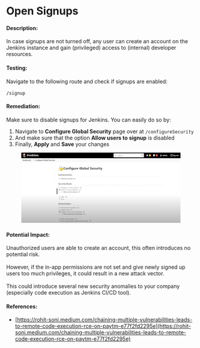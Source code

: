 # Open Signups

#### Description:

In case signups are not turned off, any user can create an account on the Jenkins instance and gain (privileged) access to (internal) developer resources.

#### Testing:

Navigate to the following route and check if signups are enabled:

```
/signup
```

#### Remediation:

Make sure to disable signups for Jenkins. You can easily do so by:

1. Navigate to **Configure Global Security** page over at `/configureSecurity`
2. And make sure that the option **Allow users to signup** is disabled
3. Finally, **Apply** and **Save** your changes

<figure><img src="../../.gitbook/assets/image (1) (1) (1).png" alt=""><figcaption></figcaption></figure>

#### Potential Impact:

Unauthorized users are able to create an account, this often introduces no potential risk.\
\
However, if the in-app permissions are not set and give newly signed up users too much privileges, it could result in a new attack vector.\
\
This could introduce several new security anomalies to your company (especially code execution as Jenkins CI/CD tool).

#### References:

* [https://rohit-soni.medium.com/chaining-multiple-vulnerabilities-leads-to-remote-code-execution-rce-on-paytm-e77f2fd2295e](https://rohit-soni.medium.com/chaining-multiple-vulnerabilities-leads-to-remote-code-execution-rce-on-paytm-e77f2fd2295e)
